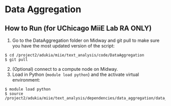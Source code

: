 # Data Aggregation

## How to Run (for UChicago MiiE Lab RA ONLY) 

1. Go to the DataAggregation folder on Midway and git pull to make sure you have the most updated version of the script:
```
$ cd /project2/adukia/miie/text_analysis/code/DataAggregation
$ git pull
```
2. (Optional) connect to a compute node on Midway.
3. Load in Python (`module load python`) and the activate virtual environment:
```
$ module load python
$ source /project2/adukia/miie/text_analysis/dependencies/data_aggregation/data_aggregation/bin/activate
```
